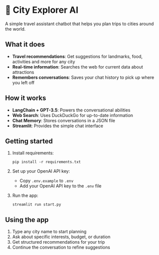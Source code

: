 # 🌆 City Explorer AI

A simple travel assistant chatbot that helps you plan trips to cities around the world.

## What it does

- **Travel recommendations**: Get suggestions for landmarks, food, activities and more for any city
- **Real-time information**: Searches the web for current data about attractions
- **Remembers conversations**: Saves your chat history to pick up where you left off

## How it works

- **LangChain + GPT-3.5**: Powers the conversational abilities
- **Web Search**: Uses DuckDuckGo for up-to-date information
- **Chat Memory**: Stores conversations in a JSON file
- **Streamlit**: Provides the simple chat interface

## Getting started

1. Install requirements:

   ```
   pip install -r requirements.txt
   ```

2. Set up your OpenAI API key:

   - Copy `.env.example` to `.env`
   - Add your OpenAI API key to the `.env` file

3. Run the app:
   ```
   streamlit run start.py
   ```

## Using the app

1. Type any city name to start planning
2. Ask about specific interests, budget, or duration
3. Get structured recommendations for your trip
4. Continue the conversation to refine suggestions
